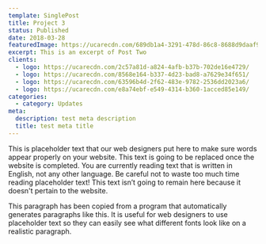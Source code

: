 ```yaml
---
template: SinglePost
title: Project 3
status: Published
date: 2018-03-28
featuredImage: https://ucarecdn.com/689db1a4-3291-478d-86c8-8688d9daaf97/
excerpt: This is an excerpt of Post Two
clients:
  - logo: https://ucarecdn.com/2c57a81d-a824-4afb-b37b-702de16e4729/
  - logo: https://ucarecdn.com/8568e164-b337-4d23-bad8-a7629e34f651/
  - logo: https://ucarecdn.com/63596b4d-2f62-483e-9782-2536dd2023a6/
  - logo: https://ucarecdn.com/e8a74ebf-e549-4314-b360-1acced85e149/
categories:
  - category: Updates
meta:
  description: test meta description
  title: test meta title
---
```


This is placeholder text that our web designers put here to make sure words appear properly on your website. This text is going to be replaced once the website is completed. You are currently reading text that is written in English, not any other language. Be careful not to waste too much time reading placeholder text! This text isn’t going to remain here because it doesn't pertain to the website.

This paragraph has been copied from a program that automatically generates paragraphs like this. It is useful for web designers to use placeholder text so they can easily see what different fonts look like on a realistic paragraph.
